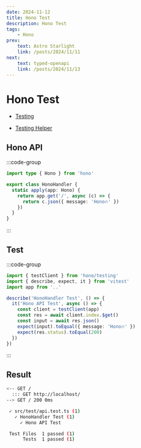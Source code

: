 ```yaml
---
date: 2024-11-12
title: Hono Test
description: Hono Test
tags: 
    - Hono
prev:
    text: Astro Starlight
    link: /posts/2024/11/11
next:
    text: typed-openapi
    link: /posts/2024/11/13
---
```


# Hono Test

* [Testing](https://hono.dev/docs/guides/testing)

* [Testing Helper](https://hono.dev/docs/helpers/testing)

## Hono API
:::code-group
```ts [src/handler/hono_handler.ts]
import type { Hono } from 'hono'

export class HonoHandler {
  static apply(app: Hono) {
    return app.get('/', async (c) => {
      return c.json({ message: 'Hono🔥' })
    })
  }
}
```
:::

## Test
:::code-group
```ts [hono/src/test/api.test.ts]
import { testClient } from 'hono/testing'
import { describe, expect, it } from 'vitest'
import app from '..'

describe('HonoHandler Test', () => {
  it('Hono API Test', async () => {
    const client = testClient(app)
    const res = await client.index.$get()
    const input = await res.json()
    expect(input).toEqual({ message: 'Hono🔥' })
    expect(res.status).toEqual(200)
  })
})
```
:::

## Result
```sh
<-- GET /
  ::: GET http://localhost/
--> GET / 200 0ms

 ✓ src/test/api.test.ts (1)
   ✓ HonoHandler Test (1)
     ✓ Hono API Test

 Test Files  1 passed (1)
      Tests  1 passed (1)
```